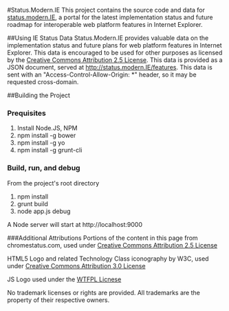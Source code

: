 #Status.Modern.IE
This project contains the source code and data for [status.modern.IE](http://status.modern.IE), a portal for the latest implementation status and future roadmap for interoperable web platform features in Internet Explorer. 

##Using IE Status Data
Status.Modern.IE provides valuable data on the implementation status and future plans for web platform features in Internet Explorer. This data is encouraged to be used for other purposes as licensed by the [Creative Commons Attribution 2.5 License](http://creativecommons.org/licenses/by/2.5/legalcode). This data is provided as a JSON document, served at http://status.modern.IE/features. This data is sent with an "Access-Control-Allow-Origin: *" header, so it may be requested cross-domain.

##Building the Project
### Prequisites
1. Install Node.JS, NPM
2. npm install -g bower
3. npm install -g yo
4. npm install -g grunt-cli

### Build, run, and debug
From the project's root directory

1. npm install
2. grunt build
3. node app.js debug

A Node server will start at http://localhost:9000

###Additional Attributions
Portions of the content in this page from chromestatus.com, used under [Creative Commons Attribution 2.5 License](http://creativecommons.org/licenses/by/2.5/legalcode)

HTML5 Logo and related Technology Class iconography by W3C, used under [Creative Commons Attribution 3.0 License](http://creativecommons.org/licenses/by/3.0/legalcode)

JS Logo used under the [WTFPL Licnese](https://github.com/voodootikigod/logo.js/blob/master/LICENSE)

No trademark licenses or rights are provided. All trademarks are the property of their respective owners.
